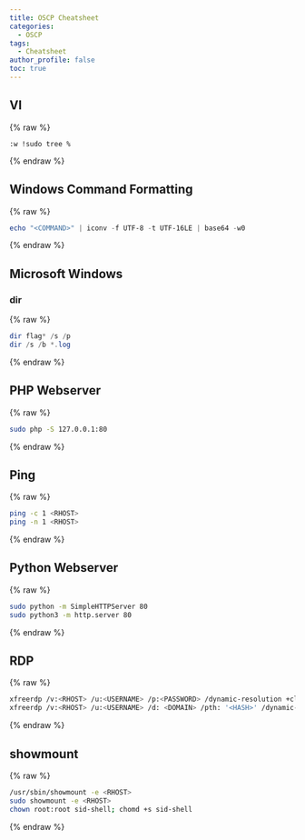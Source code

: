 ```yaml
---
title: OSCP Cheatsheet
categories:
  - OSCP
tags:
  - Cheatsheet
author_profile: false
toc: true
---
```

## VI



{% raw %}
```shell
:w !sudo tree %
```
{% endraw %}



## Windows Command Formatting



{% raw %}
```powershell
echo "<COMMAND>" | iconv -f UTF-8 -t UTF-16LE | base64 -w0
```
{% endraw %}



## Microsoft Windows


### dir



{% raw %}
```powershell
dir flag* /s /p
dir /s /b *.log
```
{% endraw %}



## PHP Webserver



{% raw %}
```bash
sudo php -S 127.0.0.1:80
```
{% endraw %}



## Ping



{% raw %}
```bash
ping -c 1 <RHOST>
ping -n 1 <RHOST>
```
{% endraw %}



## Python Webserver



{% raw %}
```bash
sudo python -m SimpleHTTPServer 80
sudo python3 -m http.server 80
```
{% endraw %}



## RDP



{% raw %}
```bash
xfreerdp /v:<RHOST> /u:<USERNAME> /p:<PASSWORD> /dynamic-resolution +clipboard
xfreerdp /v:<RHOST> /u:<USERNAME> /d: <DOMAIN> /pth: '<HASH>' /dynamic-resolutoin +clrdesktop <RHOST>
```
{% endraw %}



## showmount



{% raw %}
```bash
/usr/sbin/showmount -e <RHOST>
sudo showmount -e <RHOST>
chown root:root sid-shell; chomd +s sid-shell
```
{% endraw %}


